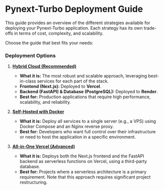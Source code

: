 # Pynext-Turbo Deployment Guide

This guide provides an overview of the different strategies available for deploying your Pynext-Turbo application. Each strategy has its own trade-offs in terms of cost, complexity, and scalability.

Choose the guide that best fits your needs:

### Deployment Options

1.  **[Hybrid Cloud (Recommended)](./deploy-hybrid.md)**
    - **What it is:** The most robust and scalable approach, leveraging best-in-class services for each part of the stack.
    - **Frontend (Next.js):** Deployed to **Vercel**.
    - **Backend (FastAPI) & Database (PostgreSQL):** Deployed to **Render**.
    - **Best for:** Production applications that require high performance, scalability, and reliability.

2.  **[Self-Hosted with Docker](./deploy-self-host.md)**
    - **What it is:** Deploy all services to a single server (e.g., a VPS) using Docker Compose and an Nginx reverse proxy.
    - **Best for:** Developers who want full control over their infrastructure or need to host the application in a specific environment.

3.  **[All-in-One Vercel (Advanced)](./deploy-vercel-all-in-one.md)**
    - **What it is:** Deploys both the Next.js frontend and the FastAPI backend as serverless functions on Vercel, using a third-party database.
    - **Best for:** Projects where a serverless architecture is a primary requirement. Note that this approach requires significant project restructuring.
